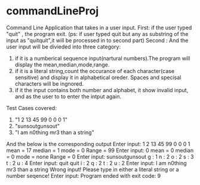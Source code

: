 # commandLineProj
Command Line Application that takes in a user input. 
First:
if the user typed "quit" , the program exit. (ps: if user typed quit but any as substring of the input as  "quitquit",it will be processed in to second part)
Second :
And the user input will be divieded into three category:
1. if it is a numberical sequence input(nartural numbers).The program will display the mean,median,mode,range.
2. if it is a literal string,count the occurance of each character(case sensitive) and display it in alphabetical oreder. Spaces and specisal characters will be ingnored. 
3. if it the input contains both number and alphabet, it show invalid input, and as the user to to enter the intput again.


Test Cases covered:
1. "1 2 13 45 99 0 0 0 1"
2. "sunsoutgunsout"
3. "I am n0thing mr3 than a string"

And the below is the corresponding output
Enter input: 
1 2 13 45 99 0 0 0 1
mean = 17
median = 1
mode = 0
Range = 99
Enter input: 
0
mean = 0
median = 0
mode = none 
Range = 0
Enter input: 
sunsoutgunsout
g : 1
n : 2
o : 2
s : 3
t : 2
u : 4
Enter input: 
quit quit
i : 2
q : 2
t : 2
u : 2
Enter input: 
I am n0thing mr3 than a string
Wrong input! Please type in either a literal string or a number seqence!
Enter input: 
Program ended with exit code: 9
